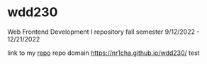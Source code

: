 # wdd230
Web Frontend Development I repository fall semester 9/12/2022 - 12/21/2022

link to my [repo](https://github.com/Nr1cha/wdd230)
repo domain https://nr1cha.github.io/wdd230/
test